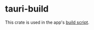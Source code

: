 # tauri-build

This crate is used in the app's [build script](https://doc.rust-lang.org/cargo/reference/build-scripts.html).
